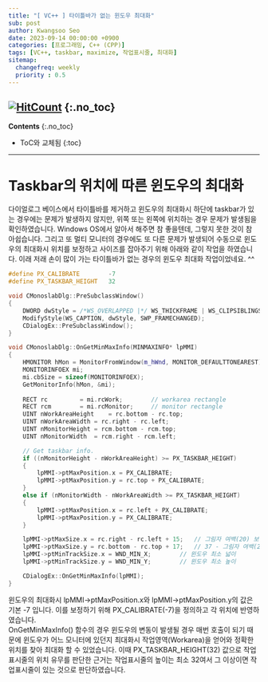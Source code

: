 ```yaml
---
title: "[ VC++ ] 타이틀바가 없는 윈도우 최대화"
sub: post
author: Kwangsoo Seo
date: 2023-09-14 00:00:00 +0900
categories: [프로그래밍, C++ (CPP)]
tags: [VC++, taskbar, maximize, 작업표시줄, 최대화]
sitemap:
  changefreq: weekly
  priority : 0.5
---
```

[![HitCount](https://hits.dwyl.com/MonosLab/post37.svg?style=flat-square&show=unique)](http://hits.dwyl.com/MonosLab/post37)
{:.no_toc}
---
**Contents**
{:.no_toc}

* ToC와 교체됨
{:toc}  

---
# Taskbar의 위치에 따른 윈도우의 최대화 #  

다이얼로그 베이스에서 타이틀바를 제거하고 윈도우의 최대화시 하단에 taskbar가 있는 경우에는 문제가 발생하지 않지만, 위쪽 또는 왼쪽에 위치하는 경우 문제가 발생됨을 확인하였습니다. Windows OS에서 알아서 해주면 참 좋을텐데, 그렇지 못한 것이 참 아쉽습니다. 그리고 또 멀티 모니터의 경우에도 또 다른 문제가 발생되어 수동으로 윈도우의 최대화시 위치를 보정하고 사이즈를 잡아주기 위해 아래와 같이 작업을 하였습니다. 이래 저래 손이 많이 가는 타이틀바가 없는 경우의 윈도우 최대화 작업이었네요. ^^   

```cpp
#define PX_CALIBRATE		-7
#define PX_TASKBAR_HEIGHT	32

void CMonoslabDlg::PreSubclassWindow()
{
	DWORD dwStyle = /*WS_OVERLAPPED |*/ WS_THICKFRAME | WS_CLIPSIBLINGS | WS_MINIMIZEBOX | WS_MAXIMIZEBOX | WS_SIZEBOX;
	ModifyStyle(WS_CAPTION, dwStyle, SWP_FRAMECHANGED);
	CDialogEx::PreSubclassWindow();
}

void CMonoslabDlg::OnGetMinMaxInfo(MINMAXINFO* lpMMI)
{
	HMONITOR hMon = MonitorFromWindow(m_hWnd, MONITOR_DEFAULTTONEAREST);
	MONITORINFOEX mi;
	mi.cbSize = sizeof(MONITORINFOEX);
	GetMonitorInfo(hMon, &mi);
	
	RECT rc			= mi.rcWork;		// workarea rectangle
	RECT rcm		= mi.rcMonitor;		// monitor rectangle
	UINT nWorkAreaHeight	= rc.bottom - rc.top;
	UINT nWorkAreaWidth	= rc.right - rc.left;
	UINT nMonitorHeight	= rcm.bottom - rcm.top;
	UINT nMonitorWidth	= rcm.right - rcm.left;

	// Get taskbar info.
	if ((nMonitorHeight - nWorkAreaHeight) >= PX_TASKBAR_HEIGHT)
	{
		lpMMI->ptMaxPosition.x = PX_CALIBRATE;
		lpMMI->ptMaxPosition.y = rc.top + PX_CALIBRATE;
	}
	else if (nMonitorWidth - nWorkAreaWidth >= PX_TASKBAR_HEIGHT)
	{
		lpMMI->ptMaxPosition.x = rc.left + PX_CALIBRATE;
		lpMMI->ptMaxPosition.y = PX_CALIBRATE;
	}

	lpMMI->ptMaxSize.x = rc.right - rc.left + 15;	// 그림자 여백(20) 보정
	lpMMI->ptMaxSize.y = rc.bottom - rc.top + 17;	// 37 - 그림자 여백(20) 보정
	lpMMI->ptMinTrackSize.x = WND_MIN_X;		// 윈도우 최소 넓이
	lpMMI->ptMinTrackSize.y = WND_MIN_Y;		// 윈도우 최소 높이

	CDialogEx::OnGetMinMaxInfo(lpMMI);
}
```


윈도우의 최대화시 lpMMI->ptMaxPosition.x와 lpMMI->ptMaxPosition.y의 값은 기본 -7 입니다. 이를 보정하기 위해 PX_CALIBRATE(-7)을 정의하고 각 위치에 반영하였습니다.    
OnGetMinMaxInfo() 함수의 경우 윈도우의 변동이 발생될 경우 매번 호출이 되기 때문에 윈도우가 어느 모니터에 있던지 최대화시 작업영역(Workarea)을 얻어와 정확한 위치를 찾아 최대화 할 수 있었습니다. 이때  PX_TASKBAR_HEIGHT(32) 값으로 작업표시줄의 위치 유무를 판단한 근거는 작업표시줄의 높이는 최소 32여서 그 이상이면 작업표시줄이 있는 것으로 판단하였습니다.
